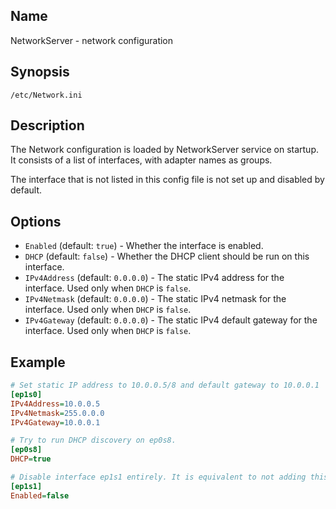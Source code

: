 ## Name

NetworkServer - network configuration

## Synopsis

```**
/etc/Network.ini
```

## Description

The Network configuration is loaded by NetworkServer service on startup. It consists of a list of interfaces, with adapter names as groups.

The interface that is not listed in this config file is not set up and disabled by default.

## Options

* `Enabled` (default: `true`) - Whether the interface is enabled.
* `DHCP` (default: `false`) - Whether the DHCP client should be run on this interface.
* `IPv4Address` (default: `0.0.0.0`) - The static IPv4 address for the interface. Used only when `DHCP` is `false`.
* `IPv4Netmask` (default: `0.0.0.0`) - The static IPv4 netmask for the interface. Used only when `DHCP` is `false`.
* `IPv4Gateway` (default: `0.0.0.0`) - The static IPv4 default gateway for the interface. Used only when `DHCP` is `false`.

## Example

```ini
# Set static IP address to 10.0.0.5/8 and default gateway to 10.0.0.1
[ep1s0]
IPv4Address=10.0.0.5
IPv4Netmask=255.0.0.0
IPv4Gateway=10.0.0.1

# Try to run DHCP discovery on ep0s8.
[ep0s8]
DHCP=true

# Disable interface ep1s1 entirely. It is equivalent to not adding this entry at all.
[ep1s1]
Enabled=false
```
